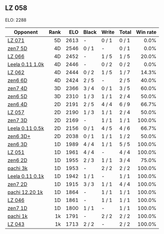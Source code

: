 ## LZ 058 ##

ELO: 2288

Opponent | Rank | ELO | Black | Write | Total | Win rate
---------|-----:|----:|-------|-------|-------|-------:
[LZ 071](LZ%20071.md) | 5D | 2613 | - | 0 / 1 | 0 / 1 | 0.0%
[zen7 5D](zen7%205D.md) | 4D | 2546 | 0 / 1 | - | 0 / 1 | 0.0%
[LZ 066](LZ%20066.md) | 4D | 2452 | - | 1 / 5 | 1 / 5 | 20.0%
[Leela 0.11 1.0k](Leela%200.11%201.0k.md) | 4D | 2446 | - | 0 / 2 | 0 / 2 | 0.0%
[LZ 062](LZ%20062.md) | 4D | 2444 | 0 / 2 | 1 / 5 | 1 / 7 | 14.3%
[zen6 6D](zen6%206D.md) | 4D | 2424 | 2 / 5 | - | 2 / 5 | 40.0%
[zen7 4D](zen7%204D.md) | 3D | 2366 | 3 / 4 | 0 / 1 | 3 / 5 | 60.0%
[zen6 5D](zen6%205D.md) | 3D | 2310 | 1 / 3 | 1 / 1 | 2 / 4 | 50.0%
[zen6 4D](zen6%204D.md) | 2D | 2191 | 2 / 5 | 4 / 4 | 6 / 9 | 66.7%
[LZ 057](LZ%20057.md) | 2D | 2190 | 1 / 3 | 1 / 1 | 2 / 4 | 50.0%
[zen7 3D](zen7%203D.md) | 2D | 2169 | - | 1 / 1 | 1 / 1 | 100.0%
[Leela 0.11 0.5k](Leela%200.11%200.5k.md) | 2D | 2156 | 0 / 1 | 4 / 5 | 4 / 6 | 66.7%
[zen6 3D+](zen6%203D+.md) | 2D | 2038 | 0 / 1 | 1 / 1 | 1 / 2 | 50.0%
[zen6 3D](zen6%203D.md) | 1D | 1989 | 4 / 4 | 1 / 1 | 5 / 5 | 100.0%
[LZ 051](LZ%20051.md) | 1D | 1961 | 4 / 4 | - | 4 / 4 | 100.0%
[zen6 2D](zen6%202D.md) | 1D | 1955 | 2 / 3 | 1 / 1 | 3 / 4 | 75.0%
[pachi 3k](pachi%203k.md) | 1D | 1953 | - | 2 / 2 | 2 / 2 | 100.0%
[Leela 0.11 0.1k](Leela%200.11%200.1k.md) | 1D | 1942 | 1 / 1 | - | 1 / 1 | 100.0%
[zen7 2D](zen7%202D.md) | 1D | 1915 | 3 / 3 | 1 / 1 | 4 / 4 | 100.0%
[pachi 12.20 1k](pachi%2012.20%201k.md) | 1D | 1864 | - | 1 / 1 | 1 / 1 | 100.0%
[LZ 046](LZ%20046.md) | 1D | 1861 | - | 1 / 1 | 1 / 1 | 100.0%
[zen7 1D](zen7%201D.md) | 1D | 1800 | 1 / 1 | - | 1 / 1 | 100.0%
[pachi 1k](pachi%201k.md) | 1k | 1791 | - | 2 / 2 | 2 / 2 | 100.0%
[LZ 043](LZ%20043.md) | 1k | 1713 | 2 / 2 | - | 2 / 2 | 100.0%
